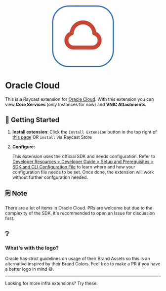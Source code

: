 <p align="center">
    <img src="./assets/red-cloud-white-bg-blue-b.png" width="200" height="200" />
</p>

# Oracle Cloud

This is a Raycast extension for [Oracle Cloud](https://cloud.oracle.com/). With this extension you can view **Core Services** (only Instances for now) and **VNIC Attachments**.

## 🚀 Getting Started

1. **Install extension**: Click the `Install Extension` button in the top right of [this page](https://www.raycast.com/xmok/oci) OR `install` via Raycast Store

2. **Configure**:

    This extension uses the official SDK and needs configuration. Refer to [Developer Resources > Developer Guide > Setup and Prerequisites > SDK and CLI Configuration File](https://docs.oracle.com/en-us/iaas/Content/API/Concepts/sdkconfig.htm#SDK_and_CLI_Configuration_File) to learn where and how your configuration file needs to be set. Once done, the extension will work without further confguration needed.

## 🗒️ Note

There are a lot of items in Oracle Cloud. PRs are welcome but due to the complexity of the SDK, it's recommended to open an Issue for discussion first.

## ❔

### **What's with the logo?**

Oracle has strict guidelines on usage of their Brand Assets so this is an alternative inspired by their Brand Colors. Feel free to make a PR if you have a better logo in mind 😅.

---

Looking for more infra extensions? Try these:

<a title="Install vultr Raycast Extension" href="https://www.raycast.com/xmok/vultr"><img src="https://www.raycast.com/xmok/vultr/install_button@2x.png?v=1.1" height="64" alt="" style="height: 64px;"></a>
<a title="Install hestiacp-admin Raycast Extension" href="https://www.raycast.com/xmok/hestiacp-admin"><img src="https://www.raycast.com/xmok/hestiacp-admin/install_button@2x.png?v=1.1" height="64" alt="" style="height: 64px;"></a>
<a title="Install coolify Raycast Extension" href="https://www.raycast.com/xmok/coolify"><img src="https://www.raycast.com/xmok/coolify/install_button@2x.png?v=1.1" height="64" alt="" style="height: 64px;"></a>
<a title="Install cyberpanel Raycast Extension" href="https://www.raycast.com/xmok/cyberpanel"><img src="https://www.raycast.com/xmok/cyberpanel/install_button@2x.png?v=1.1" height="64" alt="" style="height: 64px;"></a>